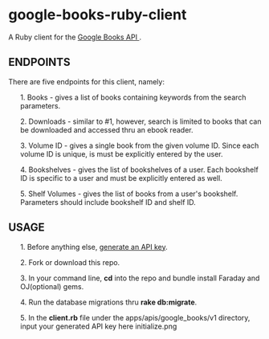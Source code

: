 # google-books-ruby-client

A Ruby client for the <a href='https://developers.google.com/books/docs/overview'> Google Books API <a>.
  
<h2>ENDPOINTS</h2>
There are five endpoints for this client, namely:
  <ul>1. Books - gives a list of books containing keywords from the search parameters.</ul>
  <ul>2. Downloads - similar to #1, however, search is limited to books that can be downloaded and accessed thru an ebook reader.</ul>
  <ul>3. Volume ID - gives a single book from the given volume ID. Since each volume ID is unique, is must be explicitly entered by the user.</ul>
  <ul>4. Bookshelves - gives the list of bookshelves of a user. Each bookshelf ID is specific to a user and must be explicitly entered as well.</ul>
  <ul>5. Shelf Volumes - gives the list of books from a user's bookshelf. Parameters should include bookshelf ID and shelf ID.</ul>
  
<h2>USAGE</h2>
<ul>1. Before anything else, <a href='https://cloud.google.com/docs/authentication/api-keys?visit_id=637652443905382742-2139937274&rd=1'> generate an API key<a>.</ul>
<ul>2. Fork or download this repo.</ul> 
<ul>3. In your command line, <strong>cd</strong> into the repo and bundle install Faraday and OJ(optional) gems.</ul>
<ul>4. Run the database migrations thru <strong>rake db:migrate</strong>.</ul>
<ul>  
  5. In the <strong>client.rb</strong> file under the apps/apis/google_books/v1 directory, input your generated API key here
  <img>initialize.png</img>

</ul>
  
